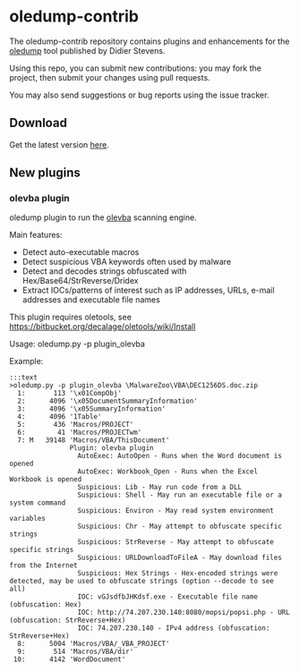 oledump-contrib
===============

The oledump-contrib repository contains plugins and enhancements for the 
[oledump](http://blog.didierstevens.com/programs/oledump-py/) 
tool published by Didier Stevens.

Using this repo, you can submit new contributions: you may fork the project, then
submit your changes using pull requests. 

You may also send suggestions or bug reports using the issue tracker.

## Download

Get the latest version [here](https://bitbucket.org/decalage/oledump-contrib/get/tip.zip).

## New plugins 

### olevba plugin

oledump plugin to run the [olevba](https://bitbucket.org/decalage/oletools/wiki/olevba) scanning engine.

Main features:
- Detect auto-executable macros
- Detect suspicious VBA keywords often used by malware
- Detect and decodes strings obfuscated with Hex/Base64/StrReverse/Dridex
- Extract IOCs/patterns of interest such as IP addresses, URLs, e-mail addresses and executable file names

This plugin requires oletools, see https://bitbucket.org/decalage/oletools/wiki/Install

Usage: oledump.py -p plugin_olevba <file>

Example:

    :::text
    >oledump.py -p plugin_olevba \MalwareZoo\VBA\DEC1256DS.doc.zip
      1:       113 '\x01CompObj'
      2:      4096 '\x05DocumentSummaryInformation'
      3:      4096 '\x05SummaryInformation'
      4:      4096 '1Table'
      5:       436 'Macros/PROJECT'
      6:        41 'Macros/PROJECTwm'
      7: M   39148 'Macros/VBA/ThisDocument'
                   Plugin: olevba plugin
                     AutoExec: AutoOpen - Runs when the Word document is opened
                     AutoExec: Workbook_Open - Runs when the Excel Workbook is opened
                     Suspicious: Lib - May run code from a DLL
                     Suspicious: Shell - May run an executable file or a system command
                     Suspicious: Environ - May read system environment variables
                     Suspicious: Chr - May attempt to obfuscate specific strings
                     Suspicious: StrReverse - May attempt to obfuscate specific strings
                     Suspicious: URLDownloadToFileA - May download files from the Internet
                     Suspicious: Hex Strings - Hex-encoded strings were detected, may be used to obfuscate strings (option --decode to see all)
                     IOC: vGJsdfbJHKdsf.exe - Executable file name (obfuscation: Hex)
                     IOC: http://74.207.230.140:8080/mopsi/popsi.php - URL (obfuscation: StrReverse+Hex)
                     IOC: 74.207.230.140 - IPv4 address (obfuscation: StrReverse+Hex)
      8:      5004 'Macros/VBA/_VBA_PROJECT'
      9:       514 'Macros/VBA/dir'
     10:      4142 'WordDocument'
